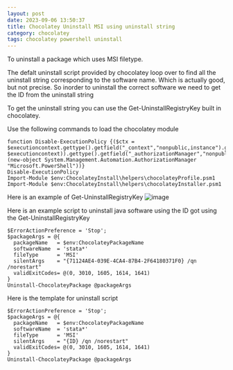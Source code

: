 ```yaml
---
layout: post
date: 2023-09-06 13:50:37
title: Chocolatey Uninstall MSI using uninstall string
category: chocolatey
tags: chocolatey powershell uninstall
---
```


To uninstall a package which uses MSI filetype.

The defalt uninstall script provided by chocolatey loop over to find all the uninstall string corresponding to the software name.
Which is actually good, but not precise. So inorder to uninstall the correct software we need to get the ID from the uninstall string

To get the uninstall string you can use the Get-UninstallRegistryKey built in chocolatey.

Use the following commands to load the chocolatey module

```
function Disable-ExecutionPolicy {($ctx = $executioncontext.gettype().getfield("_context","nonpublic,instance").getvalue( $executioncontext)).gettype().getfield("_authorizationManager","nonpublic,instance").setvalue($ctx, (new-object System.Management.Automation.AuthorizationManager "Microsoft.PowerShell"))}
Disable-ExecutionPolicy
Import-Module $env:ChocolateyInstall\helpers\chocolateyProfile.psm1
Import-Module $env:ChocolateyInstall\helpers\chocolateyInstaller.psm1
```
Here is an example of Get-UninstallRegistryKey
![image](https://github.com/vijaidjearam/blog/assets/1507737/07de61dc-30fb-45a8-a0b4-af342ca78068)

Here is an example script to uninstall java software using the ID got using the Get-UninstallRegistryKey

```
$ErrorActionPreference = 'Stop';
$packageArgs = @{
  packageName   = $env:ChocolateyPackageName
  softwareName  = 'stata*'
  fileType      = 'MSI'
  silentArgs    = "{71124AE4-039E-4CA4-87B4-2F64180371F0} /qn /norestart"
  validExitCodes= @(0, 3010, 1605, 1614, 1641)
}
Uninstall-ChocolateyPackage @packageArgs

```

Here is the template for uninstall script
```
$ErrorActionPreference = 'Stop';
$packageArgs = @{
  packageName   = $env:ChocolateyPackageName
  softwareName  = 'stata*'
  fileType      = 'MSI'
  silentArgs    = "{ID} /qn /norestart"
  validExitCodes= @(0, 3010, 1605, 1614, 1641)
}
Uninstall-ChocolateyPackage @packageArgs

```

